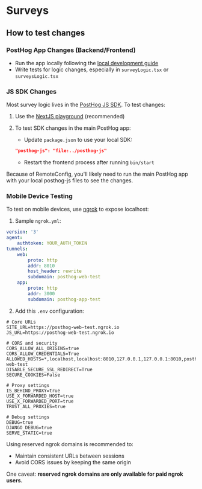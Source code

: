 # Surveys

## How to test changes

### PostHog App Changes (Backend/Frontend)

-   Run the app locally following the [local development guide](https://posthog.com/handbook/engineering/developing-locally)
-   Write tests for logic changes, especially in `surveyLogic.tsx` or `surveysLogic.tsx`

### JS SDK Changes

Most survey logic lives in the [PostHog JS SDK](https://github.com/PostHog/posthog-js/). To test changes:

1. Use the [NextJS playground](https://github.com/PostHog/posthog-js/tree/main/playground/nextjs) (recommended)

2. To test SDK changes in the main PostHog app:
    - Update `package.json` to use your local SDK:
    ```json
    "posthog-js": "file:../posthog-js"
    ```
    - Restart the frontend process after running `bin/start`

Because of RemoteConfig, you'll likely need to run the main PostHog app with your local posthog-js files to see the changes.

### Mobile Device Testing

To test on mobile devices, use [ngrok](https://ngrok.com/) to expose localhost:

1. Sample `ngrok.yml`:

```yaml
version: '3'
agent:
    authtoken: YOUR_AUTH_TOKEN
tunnels:
    web:
        proto: http
        addr: 8010
        host_header: rewrite
        subdomain: posthog-web-test
    app:
        proto: http
        addr: 3000
        subdomain: posthog-app-test
```

2. Add this `.env` configuration:

```env
# Core URLs
SITE_URL=https://posthog-web-test.ngrok.io
JS_URL=https://posthog-web-test.ngrok.io

# CORS and security
CORS_ALLOW_ALL_ORIGINS=true
CORS_ALLOW_CREDENTIALS=True
ALLOWED_HOSTS=*,localhost,localhost:8010,127.0.0.1,127.0.0.1:8010,posthog-web-test
DISABLE_SECURE_SSL_REDIRECT=True
SECURE_COOKIES=False

# Proxy settings
IS_BEHIND_PROXY=true
USE_X_FORWARDED_HOST=true
USE_X_FORWARDED_PORT=true
TRUST_ALL_PROXIES=true

# Debug settings
DEBUG=true
DJANGO_DEBUG=true
SERVE_STATIC=true
```

Using reserved ngrok domains is recommended to:

-   Maintain consistent URLs between sessions
-   Avoid CORS issues by keeping the same origin

One caveat: **reserved ngrok domains are only available for paid ngrok users.**
